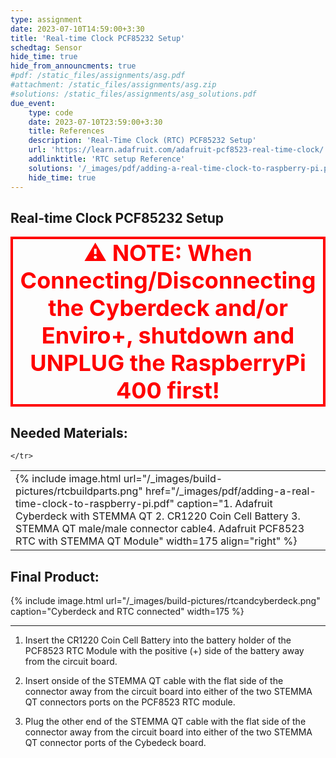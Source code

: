 ```yaml
---
type: assignment
date: 2023-07-10T14:59:00+3:30
title: 'Real-time Clock PCF85232 Setup'
schedtag: Sensor
hide_time: true
hide_from_announcments: true
#pdf: /static_files/assignments/asg.pdf
#attachment: /static_files/assignments/asg.zip
#solutions: /static_files/assignments/asg_solutions.pdf
due_event: 
    type: code
    date: 2023-07-10T23:59:00+3:30
    title: References 
    description: 'Real-Time Clock (RTC) PCF85232 Setup'
    url: 'https://learn.adafruit.com/adafruit-pcf8523-real-time-clock/'
    addlinktitle: 'RTC setup Reference'
    solutions: '/_images/pdf/adding-a-real-time-clock-to-raspberry-pi.pdf'
    hide_time: true
---
```

## Real-time Clock PCF85232 Setup
<p style="border: 4px solid red; text-align: center;"><strong style="color: red; font-size: 36px;">⚠ NOTE: When Connecting/Disconnecting the Cyberdeck and/or Enviro+, shutdown and UNPLUG the RaspberryPi 400 first!</strong></p>

## Needed Materials:



<table>
    <tr>
        <td>{% include image.html url="/_images/build-pictures/rtcbuildparts.png" href="/_images/pdf/adding-a-real-time-clock-to-raspberry-pi.pdf" caption="1. Adafruit Cyberdeck with STEMMA QT 2. CR1220 Coin Cell Battery 3. STEMMA QT male/male connector cable4. Adafruit PCF8523 RTC with STEMMA QT Module" width=175 align="right" %}
        </td>
        
    </tr>

</table>

## Final Product:

 {% include image.html url="/_images/build-pictures/rtcandcyberdeck.png" caption="Cyberdeck and RTC connected" width=175 %}


 ---
1. Insert the CR1220 Coin Cell Battery into the battery holder of the PCF8523 RTC Module with the positive (+) side of the battery away from the circuit board.

2. Insert onside of the STEMMA QT cable with the flat side of the connector away from the circuit board into either of the two STEMMA QT connectors ports on the PCF8523 RTC module.

3. Plug the other end of the STEMMA QT cable with the flat side of the connector away from the circuit board into either of the two STEMMA QT connector ports of the Cybedeck board.  


